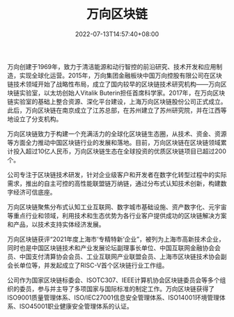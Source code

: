 ﻿---
weight: 
title: "万向区块链"
description: "万向区块链打造了集万向区块链实验室、商业创新咨询、新链加速器、万云等业务与一体的区块链生态平台，组建了一支实力出众的产品和研发团队提供基于区块链的..."
date: 2022-07-13T14:57:40+08:00
lastmod: 2022-07-13T14:57:40+08:00
draft: false
authors: ["Simon"]
featuredImage: "wanxiangqukuailian.jpg"
link: "https://www.wxblockchain.com/"
tags: ["微信公众号","万向区块链"]
categories: ["navigation"]
navigation: ["微信公众号"]
lightgallery: true
toc: true
pinned: false
recommend: false
recommend1: false
---
万向创建于1969年，致力于清洁能源和动行智控的前沿研究、技术开发和应用制造，实现全球化运营。2015年，万向集团金融板块中国万向控股有限公司在区块链技术领域开始了战略性布局，成立了国内较早的区块链技术研究机构——万向区块链实验室，以太坊创始人Vitalik Buterin担任首席科学家。2017年，在万向区块链实验室的基础上整合资源、深化平台建设，上海万向区块链股份公司正式成立。此后，万向区块链在南京成立了江苏总部，在苏州建立了苏州研究院，并在江西等地设立了分支机构。


万向区块链致力于构建一个充满活力的全球化区块链生态圈，从技术、资金、资源等方面全力推动中国区块链行业的发展和落地。目前，万向区块链在区块链领域累计投入超过10亿人民币，万向区块链生态在全球投资的优质区块链项目已超过200个。


公司专注于区块链技术研发，针对企业级客户和开发者在数字化转型过程中的实际需求，推出的自主可控的高性能联盟链万纳链，通过分布式认知技术创新，构建数字经济可信底座。


万向区块链聚焦分布式认知工业互联网、数字城市基础设施、资产数字化、元宇宙等重点行业和领域，利用技术和生态优势为各行业客户提供成功的区块链解决方案和产品，以技术支持实体经济发展。

万向区块链获评“2021年度上海市‘专精特新’企业”，被列为上海市高新技术企业，同时也是中国区块链技术和产业发展论坛副理事长单位、中国互联网金融协会会员、中国支付清算协会会员、工业互联网产业联盟会员、上海市区块链技术协会副会长单位等，并发起成立了RISC-V首个区块链行业工作组。

公司作为国家区块链标委会、ISOTC307、IEEE计算机协会区块链委员会等多个组织的委员，参与并主导了多项国家与国际标准的制定工作。万向区块链获得了ISO9001质量管理体系、ISO/IEC27001信息安全管理体系、ISO14001环境管理体系、ISO45001职业健康安全管理体系的认证。